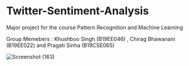 # Twitter-Sentiment-Analysis
Major project for the course Pattern Recognition and Machine Learning

Group Memebers : Khushboo Singh (B19EE046) , Chirag Bhawanani (B19EE022) and Pragati Sinha (B19CSE065)

![Screenshot (163)](https://user-images.githubusercontent.com/59009348/183970634-c63161f6-f6ae-437b-a73b-8a634823de6b.png)
